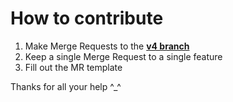 # How to contribute

1. Make Merge Requests to the [**v4 branch**](https://gitlab.com/WizNet/WizBot/tree/v4)
2. Keep a single Merge Request to a single feature
3. Fill out the MR template

Thanks for all your help ^\_^